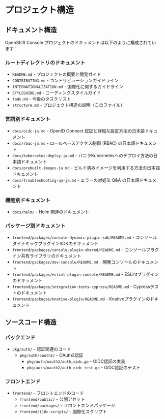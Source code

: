# プロジェクト構造

## ドキュメント構造

OpenShift Console プロジェクトのドキュメントは以下のように構成されています：

### ルートディレクトリのドキュメント

- `README.md` - プロジェクトの概要と開発ガイド
- `CONTRIBUTING.md` - コントリビューションガイドライン
- `INTERNATIONALIZATION.md` - 国際化に関するガイドライン
- `STYLEGUIDE.md` - コーディングスタイルガイド
- `todo.md` - 今後のタスクリスト
- `structure.md` - プロジェクト構造の説明（このファイル）

### 言語別ドキュメント

- `docs/oidc-ja.md` - OpenID Connect 認証と詳細な設定方法の日本語ドキュメント
- `docs/rbac-ja.md` - ロールベースアクセス制御 (RBAC) の日本語ドキュメント
- `docs/kubernetes-deploy-ja.md` - バニラKubernetesへのデプロイ方法の日本語ドキュメント
- `docs/prebuilt-images-ja.md` - ビルド済みイメージを利用する方法の日本語ドキュメント
- `docs/troubleshooting-qa-ja.md` - エラーの対処法 Q&A の日本語ドキュメント

### 機能別ドキュメント

- `docs/helm/` - Helm 関連のドキュメント

### パッケージ別ドキュメント

- `frontend/packages/console-dynamic-plugin-sdk/README.md` - コンソールダイナミックプラグインSDKのドキュメント
- `frontend/packages/console-plugin-shared/README.md` - コンソールプラグイン共有ライブラリのドキュメント
- `frontend/packages/dev-console/README.md` - 開発コンソールのドキュメント
- `frontend/packages/eslint-plugin-console/README.md` - ESLintプラグインのドキュメント
- `frontend/packages/integration-tests-cypress/README.md` - Cypressテストのドキュメント
- `frontend/packages/knative-plugin/README.md` - Knativeプラグインのドキュメント

## ソースコード構造

### バックエンド

- `pkg/auth/` - 認証関連のコード
  - `pkg/auth/oauth2/` - OAuth2認証
    - `pkg/auth/oauth2/auth_oidc.go` - OIDC認証の実装
    - `pkg/auth/oauth2/auth_oidc_test.go` - OIDC認証のテスト

### フロントエンド

- `frontend/` - フロントエンドのコード
  - `frontend/public/` - 公開アセット
  - `frontend/packages/` - フロントエンドパッケージ
  - `frontend/i18n-scripts/` - 国際化スクリプト
